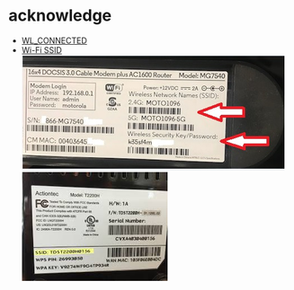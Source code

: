 <!-- @format -->

# acknowledge

- [WL_CONNECTED](https://stackoverflow.com/questions/69976104/esp32-wifi-status-always-returns-wl-dicsonnected-sta-mode)
- [Wi-Fi SSID](https://nordvpn.com/blog/what-is-ssid/)
  ![alt text](doc/image.png)
  ![alt text](doc/image-1.png)
